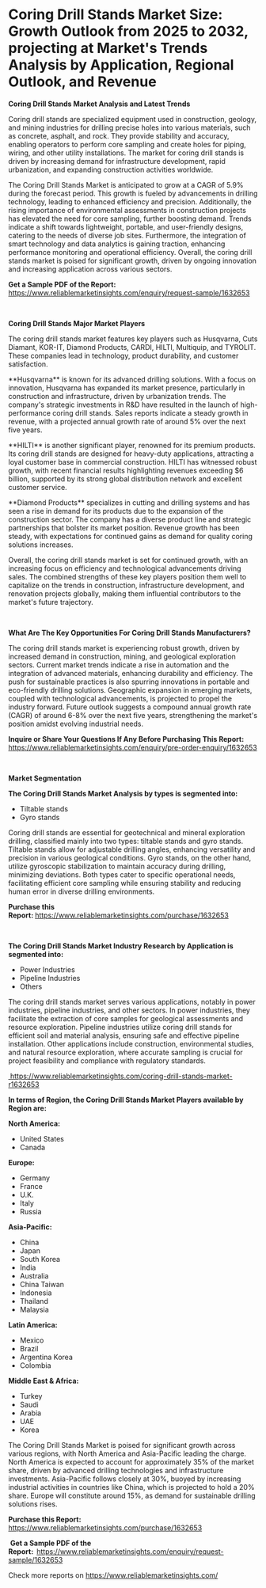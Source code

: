 <p><h1>Coring Drill Stands Market Size: Growth Outlook from 2025 to 2032, projecting at Market's Trends Analysis by Application, Regional Outlook, and Revenue</h1></p><p><strong>Coring Drill Stands Market Analysis and Latest Trends</strong></p>
<p><p>Coring drill stands are specialized equipment used in construction, geology, and mining industries for drilling precise holes into various materials, such as concrete, asphalt, and rock. They provide stability and accuracy, enabling operators to perform core sampling and create holes for piping, wiring, and other utility installations. The market for coring drill stands is driven by increasing demand for infrastructure development, rapid urbanization, and expanding construction activities worldwide.</p><p>The Coring Drill Stands Market is anticipated to grow at a CAGR of 5.9% during the forecast period. This growth is fueled by advancements in drilling technology, leading to enhanced efficiency and precision. Additionally, the rising importance of environmental assessments in construction projects has elevated the need for core sampling, further boosting demand. Trends indicate a shift towards lightweight, portable, and user-friendly designs, catering to the needs of diverse job sites. Furthermore, the integration of smart technology and data analytics is gaining traction, enhancing performance monitoring and operational efficiency. Overall, the coring drill stands market is poised for significant growth, driven by ongoing innovation and increasing application across various sectors.</p></p>
<p><strong>Get a Sample PDF of the Report:&nbsp;</strong> <a href="https://www.reliablemarketinsights.com/enquiry/request-sample/1632653?utm_campaign=2538&utm_medium=2&utm_source=Github&utm_content=ia&utm_term=30032025&utm_id=coring-drill-stands">https://www.reliablemarketinsights.com/enquiry/request-sample/1632653</a></p>
<p>&nbsp;</p>
<p><strong>Coring Drill Stands Major Market Players</strong></p>
<p><p>The coring drill stands market features key players such as Husqvarna, Cuts Diamant, KOR-IT, Diamond Products, CARDI, HILTI, Multiquip, and TYROLIT. These companies lead in technology, product durability, and customer satisfaction.</p><p>**Husqvarna** is known for its advanced drilling solutions. With a focus on innovation, Husqvarna has expanded its market presence, particularly in construction and infrastructure, driven by urbanization trends. The company's strategic investments in R&D have resulted in the launch of high-performance coring drill stands. Sales reports indicate a steady growth in revenue, with a projected annual growth rate of around 5% over the next five years.</p><p>**HILTI** is another significant player, renowned for its premium products. Its coring drill stands are designed for heavy-duty applications, attracting a loyal customer base in commercial construction. HILTI has witnessed robust growth, with recent financial results highlighting revenues exceeding $6 billion, supported by its strong global distribution network and excellent customer service.</p><p>**Diamond Products** specializes in cutting and drilling systems and has seen a rise in demand for its products due to the expansion of the construction sector. The company has a diverse product line and strategic partnerships that bolster its market position. Revenue growth has been steady, with expectations for continued gains as demand for quality coring solutions increases.</p><p>Overall, the coring drill stands market is set for continued growth, with an increasing focus on efficiency and technological advancements driving sales. The combined strengths of these key players position them well to capitalize on the trends in construction, infrastructure development, and renovation projects globally, making them influential contributors to the market's future trajectory.</p></p>
<p>&nbsp;</p>
<p><strong>What Are The Key Opportunities For Coring Drill Stands Manufacturers?</strong></p>
<p><p>The coring drill stands market is experiencing robust growth, driven by increased demand in construction, mining, and geological exploration sectors. Current market trends indicate a rise in automation and the integration of advanced materials, enhancing durability and efficiency. The push for sustainable practices is also spurring innovations in portable and eco-friendly drilling solutions. Geographic expansion in emerging markets, coupled with technological advancements, is projected to propel the industry forward. Future outlook suggests a compound annual growth rate (CAGR) of around 6-8% over the next five years, strengthening the market's position amidst evolving industrial needs.</p></p>
<p><strong>Inquire or Share Your Questions If Any Before Purchasing This Report:</strong> <a href="https://www.reliablemarketinsights.com/enquiry/pre-order-enquiry/1632653?utm_campaign=2538&utm_medium=2&utm_source=Github&utm_content=ia&utm_term=30032025&utm_id=coring-drill-stands">https://www.reliablemarketinsights.com/enquiry/pre-order-enquiry/1632653</a></p>
<p>&nbsp;</p>
<p><strong>Market Segmentation</strong></p>
<p><strong>The Coring Drill Stands Market Analysis by types is segmented into:</strong></p>
<p><ul><li>Tiltable stands</li><li>Gyro stands</li></ul></p>
<p><p>Coring drill stands are essential for geotechnical and mineral exploration drilling, classified mainly into two types: tiltable stands and gyro stands. Tiltable stands allow for adjustable drilling angles, enhancing versatility and precision in various geological conditions. Gyro stands, on the other hand, utilize gyroscopic stabilization to maintain accuracy during drilling, minimizing deviations. Both types cater to specific operational needs, facilitating efficient core sampling while ensuring stability and reducing human error in diverse drilling environments.</p></p>
<p><strong>Purchase this Report:&nbsp;</strong><a href="https://www.reliablemarketinsights.com/purchase/1632653?utm_campaign=2538&utm_medium=2&utm_source=Github&utm_content=ia&utm_term=30032025&utm_id=coring-drill-stands">https://www.reliablemarketinsights.com/purchase/1632653</a></p>
<p>&nbsp;</p>
<p><strong>The Coring Drill Stands Market Industry Research by Application is segmented into:</strong></p>
<p><ul><li>Power Industries</li><li>Pipeline Industries</li><li>Others</li></ul></p>
<p><p>The coring drill stands market serves various applications, notably in power industries, pipeline industries, and other sectors. In power industries, they facilitate the extraction of core samples for geological assessments and resource exploration. Pipeline industries utilize coring drill stands for efficient soil and material analysis, ensuring safe and effective pipeline installation. Other applications include construction, environmental studies, and natural resource exploration, where accurate sampling is crucial for project feasibility and compliance with regulatory standards.</p></p>
<p><a href="https://www.reliablemarketinsights.com/coring-drill-stands-market-r1632653?utm_campaign=2538&utm_medium=2&utm_source=Github&utm_content=ia&utm_term=30032025&utm_id=coring-drill-stands">&nbsp;https://www.reliablemarketinsights.com/coring-drill-stands-market-r1632653</a></p>
<p><strong>In terms of Region, the Coring Drill Stands Market Players available by Region are:</strong></p>
<p>
    <p> <strong> North America: </strong>
        <ul>
            <li>United States</li>
            <li>Canada</li>
        </ul>
        </p> 
    <p> <strong> Europe: </strong>
        <ul>
            <li>Germany</li>
            <li>France</li>
            <li>U.K.</li>
            <li>Italy</li>
            <li>Russia</li>
        </ul>
        </p> 
    <p> <strong> Asia-Pacific: </strong>
        <ul>
            <li>China</li>
            <li>Japan</li>
            <li>South Korea</li>
            <li>India</li>
            <li>Australia</li>
            <li>China Taiwan</li>
            <li>Indonesia</li>
            <li>Thailand</li>
            <li>Malaysia</li>
        </ul>
        </p> 
    <p> <strong> Latin America: </strong>
        <ul>
            <li>Mexico</li>
            <li>Brazil</li>
            <li>Argentina Korea</li>
            <li>Colombia</li>
        </ul>
        </p> 
    <p> <strong> Middle East & Africa: </strong>
        <ul>
            <li>Turkey</li>
            <li>Saudi</li>
            <li>Arabia</li>
            <li>UAE</li>
            <li>Korea</li>
        </ul>
    </p>
    </p>
<p><p>The Coring Drill Stands Market is poised for significant growth across various regions, with North America and Asia-Pacific leading the charge. North America is expected to account for approximately 35% of the market share, driven by advanced drilling technologies and infrastructure investments. Asia-Pacific follows closely at 30%, buoyed by increasing industrial activities in countries like China, which is projected to hold a 20% share. Europe will constitute around 15%, as demand for sustainable drilling solutions rises.</p></p>
<p><strong>Purchase this Report: </strong><a href="https://www.reliablemarketinsights.com/purchase/1632653?utm_campaign=2538&utm_medium=2&utm_source=Github&utm_content=ia&utm_term=30032025&utm_id=coring-drill-stands">https://www.reliablemarketinsights.com/purchase/1632653</a></p>
<p>&nbsp;<strong>Get a Sample PDF of the Report:&nbsp;&nbsp;</strong><a href="https://www.reliablemarketinsights.com/enquiry/request-sample/1632653?utm_campaign=2538&utm_medium=2&utm_source=Github&utm_content=ia&utm_term=30032025&utm_id=coring-drill-stands">https://www.reliablemarketinsights.com/enquiry/request-sample/1632653</a></p>
<p><strong></strong></p>
<p>Check more reports on <a href="https://www.reliablemarketinsights.com/?utm_campaign=2538&utm_medium=2&utm_source=Github&utm_content=ia&utm_term=30032025&utm_id=coring-drill-stands">https://www.reliablemarketinsights.com/</a></p>
